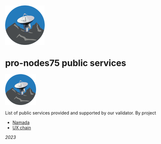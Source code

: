 ![logo](./pro-nodes75-logo-xxs.png?raw=true)
# pro-nodes75 public services
<img src="./pro-nodes75-logo-xxs.png" alt="MarineGEO circle logo" style="height: 100px; width:100px;"/>

List of public services provided and supported by our validator. By project

* [Namada](../main/namada/namada.md)
* [UX chain](../main/ux/ux.md)

_2023_
